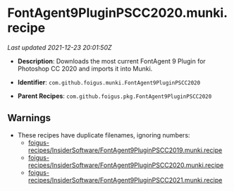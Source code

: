 # FontAgent9PluginPSCC2020.munki.recipe

_Last updated 2021-12-23 20:01:50Z_

- **Description**: Downloads the most current FontAgent 9 Plugin for Photoshop CC 2020 and imports it into Munki.

- **Identifier**: `com.github.foigus.munki.FontAgent9PluginPSCC2020`

- **Parent Recipes**: `com.github.foigus.pkg.FontAgent9PluginPSCC2020`


## Warnings

- These recipes have duplicate filenames, ignoring numbers:
    - [foigus-recipes/InsiderSoftware/FontAgent9PluginPSCC2019.munki.recipe](/autopkg-dupe-tracker/foigus-recipes/InsiderSoftware/FontAgent9PluginPSCC2019.munki.recipe)
    - [foigus-recipes/InsiderSoftware/FontAgent9PluginPSCC2020.munki.recipe](/autopkg-dupe-tracker/foigus-recipes/InsiderSoftware/FontAgent9PluginPSCC2020.munki.recipe)
    - [foigus-recipes/InsiderSoftware/FontAgent9PluginPSCC2021.munki.recipe](/autopkg-dupe-tracker/foigus-recipes/InsiderSoftware/FontAgent9PluginPSCC2021.munki.recipe)